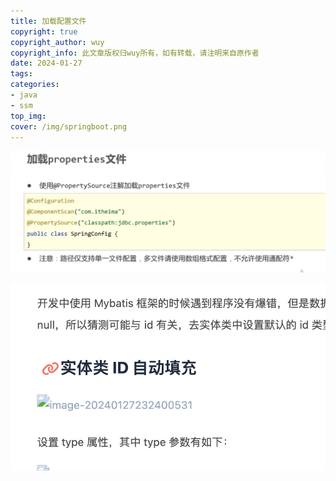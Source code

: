 ```yaml
---
title: 加载配置文件
copyright: true
copyright_author: wuy
copyright_info: 此文章版权归wuy所有，如有转载，请注明来自原作者
date: 2024-01-27
tags:
categories: 
- java
- ssm
top_img:
cover: /img/springboot.png
---
```




![image-20240120224129500](assets/image-20240120224129500.png)

![image-20240128110536338](../asset/image-20240128110536338.png)


